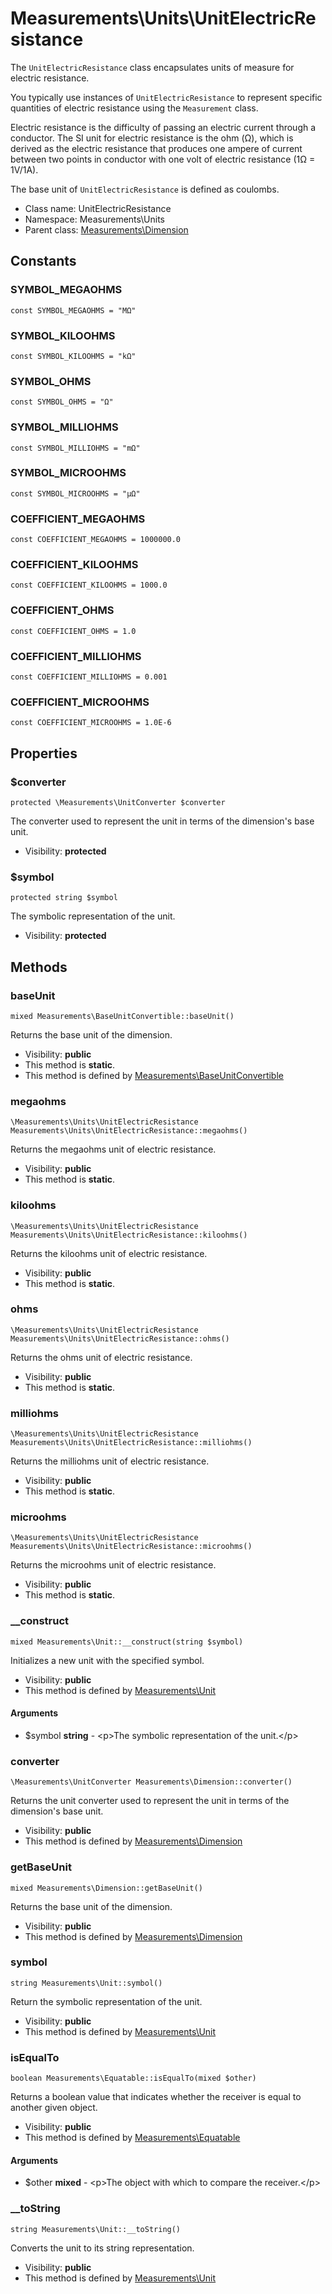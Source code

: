 Measurements\Units\UnitElectricResistance
===============

The `UnitElectricResistance` class encapsulates units of measure for electric resistance.

You typically use instances of `UnitElectricResistance` to represent specific quantities of electric resistance using the `Measurement` class.

Electric resistance is the difficulty of passing an electric current through a conductor.
The SI unit for electric resistance is the ohm (Ω), which is derived as the electric resistance that produces one ampere of current between two points in conductor with one volt of electric resistance (1Ω = 1V/1A).

The base unit of `UnitElectricResistance` is defined as coulombs.


* Class name: UnitElectricResistance
* Namespace: Measurements\Units
* Parent class: [Measurements\Dimension](Measurements-Dimension.md)



Constants
----------


### SYMBOL_MEGAOHMS

    const SYMBOL_MEGAOHMS = "MΩ"





### SYMBOL_KILOOHMS

    const SYMBOL_KILOOHMS = "kΩ"





### SYMBOL_OHMS

    const SYMBOL_OHMS = "Ω"





### SYMBOL_MILLIOHMS

    const SYMBOL_MILLIOHMS = "mΩ"





### SYMBOL_MICROOHMS

    const SYMBOL_MICROOHMS = "µΩ"





### COEFFICIENT_MEGAOHMS

    const COEFFICIENT_MEGAOHMS = 1000000.0





### COEFFICIENT_KILOOHMS

    const COEFFICIENT_KILOOHMS = 1000.0





### COEFFICIENT_OHMS

    const COEFFICIENT_OHMS = 1.0





### COEFFICIENT_MILLIOHMS

    const COEFFICIENT_MILLIOHMS = 0.001





### COEFFICIENT_MICROOHMS

    const COEFFICIENT_MICROOHMS = 1.0E-6





Properties
----------


### $converter

    protected \Measurements\UnitConverter $converter

The converter used to represent the unit in terms of the dimension's base unit.



* Visibility: **protected**


### $symbol

    protected string $symbol

The symbolic representation of the unit.



* Visibility: **protected**


Methods
-------


### baseUnit

    mixed Measurements\BaseUnitConvertible::baseUnit()

Returns the base unit of the dimension.



* Visibility: **public**
* This method is **static**.
* This method is defined by [Measurements\BaseUnitConvertible](Measurements-BaseUnitConvertible.md)




### megaohms

    \Measurements\Units\UnitElectricResistance Measurements\Units\UnitElectricResistance::megaohms()

Returns the megaohms unit of electric resistance.



* Visibility: **public**
* This method is **static**.




### kiloohms

    \Measurements\Units\UnitElectricResistance Measurements\Units\UnitElectricResistance::kiloohms()

Returns the kiloohms unit of electric resistance.



* Visibility: **public**
* This method is **static**.




### ohms

    \Measurements\Units\UnitElectricResistance Measurements\Units\UnitElectricResistance::ohms()

Returns the ohms unit of electric resistance.



* Visibility: **public**
* This method is **static**.




### milliohms

    \Measurements\Units\UnitElectricResistance Measurements\Units\UnitElectricResistance::milliohms()

Returns the milliohms unit of electric resistance.



* Visibility: **public**
* This method is **static**.




### microohms

    \Measurements\Units\UnitElectricResistance Measurements\Units\UnitElectricResistance::microohms()

Returns the microohms unit of electric resistance.



* Visibility: **public**
* This method is **static**.




### __construct

    mixed Measurements\Unit::__construct(string $symbol)

Initializes a new unit with the specified symbol.



* Visibility: **public**
* This method is defined by [Measurements\Unit](Measurements-Unit.md)


#### Arguments
* $symbol **string** - &lt;p&gt;The symbolic representation of the unit.&lt;/p&gt;



### converter

    \Measurements\UnitConverter Measurements\Dimension::converter()

Returns the unit converter used to represent the unit in terms of the dimension's base unit.



* Visibility: **public**
* This method is defined by [Measurements\Dimension](Measurements-Dimension.md)




### getBaseUnit

    mixed Measurements\Dimension::getBaseUnit()

Returns the base unit of the dimension.



* Visibility: **public**
* This method is defined by [Measurements\Dimension](Measurements-Dimension.md)




### symbol

    string Measurements\Unit::symbol()

Return the symbolic representation of the unit.



* Visibility: **public**
* This method is defined by [Measurements\Unit](Measurements-Unit.md)




### isEqualTo

    boolean Measurements\Equatable::isEqualTo(mixed $other)

Returns a boolean value that indicates whether the receiver is equal to another given object.



* Visibility: **public**
* This method is defined by [Measurements\Equatable](Measurements-Equatable.md)


#### Arguments
* $other **mixed** - &lt;p&gt;The object with which to compare the receiver.&lt;/p&gt;



### __toString

    string Measurements\Unit::__toString()

Converts the unit to its string representation.



* Visibility: **public**
* This method is defined by [Measurements\Unit](Measurements-Unit.md)



